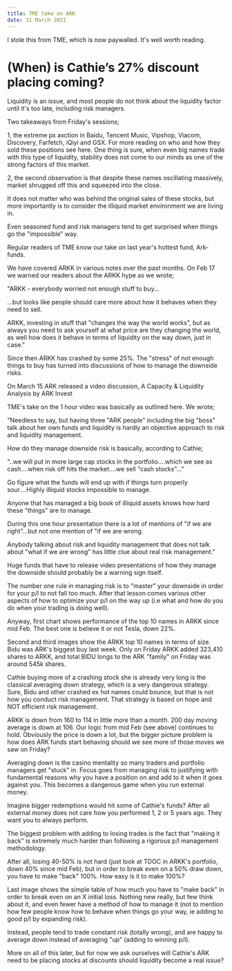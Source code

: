 ```yaml
---
title: TME take on ARK
date: 31 March 2021
---
```


I stole this from TME, which is now paywalled. It's well worth reading. 

# (When) is Cathie’s 27% discount placing coming?

Liquidity is an issue, and most people do not think about the liquidity factor until it's too late, including risk managers.

Two takeaways from Friday's sessions;

1, the extreme px axction in Baidu, Tencent Music, Vipshop, Viacom, Discovery, Farfetch, iQiyi and GSX. For more reading on who and how they sold these positions see here. One thing is sure, when even big names trade with this type of liquidity, stability does not come to our minds as one of the strong factors of this market.

2, the second observation is that despite these names oscillating massively, market shrugged off this and squeezed into the close.

It does not matter who was behind the original sales of these stocks, but more importantly is to consider the illiquid market environment we are living in.

Even seasoned fund and risk managers tend to get surprised when things go the "impossible" way.

Regular readers of TME know our take on last year's hottest fund, Ark-funds.

We have covered ARKK in various notes over the past months. On Feb 17 we warned our readers about the ARKK hype as we wrote;

"ARKK - everybody worried not enough stuff to buy...

...but looks like people should care more about how it behaves when they need to sell.

ARKK, investing in stuff that "changes the way the world works", but as always you need to ask yourself at what price are they changing the world, as well how does it behave in terms of liquidity on the way down, just in case."

Since then ARKK has crashed by some 25%. The "stress" of not enough things to buy has turned into discussions of how to manage the downside risks.

On March 15 ARK released a video discussion, A Capacity & Liquidity Analysis by ARK Invest

TME's take on the 1 hour video was basically as outlined here. We wrote;

"Needless to say, but having three "ARK people" including the big "boss" talk about her own funds and liquidity is hardly an objective approach to risk and liquidity management.

How do they manage downside risk is basically, according to Cathie;

"..we will put in more large cap stocks in the portfolio....which we see as cash....when risk off hits the market....we sell "cash stocks"..."

Go figure what the funds will end up with if things turn properly sour....Highly illiquid stocks impossible to manage.

Anyone that has managed a big book of illiquid assets knows how hard these "things" are to manage.

During this one hour presentation there is a lot of mentions of "if we are right"...but not one mention of "if we are wrong.

Anybody talking about risk and liquidity management that does not talk about "what if we are wrong" has little clue about real risk management."

Huge funds that have to release video presentations of how they manage the downside should probably be a warning sign itself.

The number one rule in managing risk is to "master" your downside in order for your p/l to not fall too much. After that lesson comes various other aspects of how to optimize your p/l on the way up (i.e what and how do you do when your trading is doing well).

Anyway, first chart shows performance of the top 10 names in ARKK since mid Feb. The best one is believe it or not Tesla, down 22%.

Second and third images show the ARKK top 10 names in terms of size. Bidu was ARK's biggest buy last week. Only on Friday ARKK added 323,410 shares to ARKK, and total BIDU longs to the ARK "family" on Friday was around 545k shares.

Cathie buying more of a crashing stock she is already very long is the classical averaging down strategy, which is a very dangerous strategy. Sure, Bidu and other crashed ex hot names could bounce, but that is not how you conduct risk management. That strategy is based on hope and NOT efficient risk management.

ARKK is down from 160 to 114 in little more than a month. 200 day moving average is down at 106. Our logic from mid Feb (see above) continues to hold. Obviously the price is down a lot, but the bigger picture problem is how does ARK funds start behaving should we see more of those moves we saw on Friday?

Averaging down is the casino mentality so many traders and portfolio managers get "stuck" in. Focus goes from managing risk to justifying with fundamental reasons why you have a position on and add to it when it goes against you. This becomes a dangerous game when you run external money.

Imagine bigger redemptions would hit some of Cathie's funds? After all external money does not care how you performed 1, 2 or 5 years ago. They want you to always perform.

The biggest problem with adding to losing trades is the fact that "making it back" is extremely much harder than following a rigorous p/l management methodology.

After all, losing 40-50% is not hard (just look at TDOC in ARKK's portfolio, down 40% since mid Feb), but in order to break even on a 50% draw down, you have to make "back" 100%. How easy is it to make 100%?

Last image shows the simple table of how much you have to "make back" in order to break even on an X initial loss. Nothing new really, but few think about it, and even fewer have a method of how to manage it (not to mention how few people know how to behave when things go your way, ie adding to good p/l by expanding risk).

Instead, people tend to trade constant risk (totally wrong), and are happy to average down instead of averaging "up" (adding to winning p/l).

More on all of this later, but for now we ask ourselves will Cathie's ARK need to be placing stocks at discounts should liquidity become a real issue?